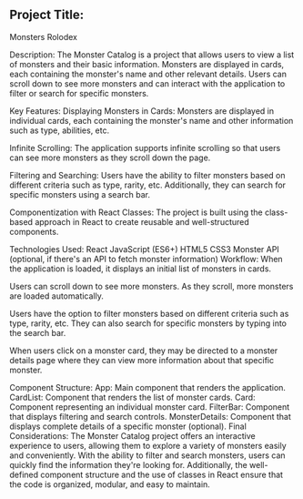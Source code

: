 ## Project Title:
Monsters Rolodex

Description:
The Monster Catalog is a project that allows users to view a list of monsters and their basic information. Monsters are displayed in cards, each containing the monster's name and other relevant details. Users can scroll down to see more monsters and can interact with the application to filter or search for specific monsters.

Key Features:
Displaying Monsters in Cards: Monsters are displayed in individual cards, each containing the monster's name and other information such as type, abilities, etc.

Infinite Scrolling: The application supports infinite scrolling so that users can see more monsters as they scroll down the page.

Filtering and Searching: Users have the ability to filter monsters based on different criteria such as type, rarity, etc. Additionally, they can search for specific monsters using a search bar.

Componentization with React Classes: The project is built using the class-based approach in React to create reusable and well-structured components.

Technologies Used:
React
JavaScript (ES6+)
HTML5
CSS3
Monster API (optional, if there's an API to fetch monster information)
Workflow:
When the application is loaded, it displays an initial list of monsters in cards.

Users can scroll down to see more monsters. As they scroll, more monsters are loaded automatically.

Users have the option to filter monsters based on different criteria such as type, rarity, etc. They can also search for specific monsters by typing into the search bar.

When users click on a monster card, they may be directed to a monster details page where they can view more information about that specific monster.

Component Structure:
App: Main component that renders the application.
CardList: Component that renders the list of monster cards.
Card: Component representing an individual monster card.
FilterBar: Component that displays filtering and search controls.
MonsterDetails: Component that displays complete details of a specific monster (optional).
Final Considerations:
The Monster Catalog project offers an interactive experience to users, allowing them to explore a variety of monsters easily and conveniently. With the ability to filter and search monsters, users can quickly find the information they're looking for. Additionally, the well-defined component structure and the use of classes in React ensure that the code is organized, modular, and easy to maintain.
